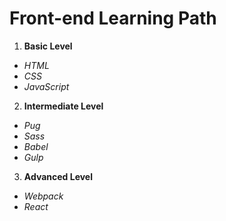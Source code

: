 # Front-end Learning Path
1. **Basic Level**
  * _HTML_
  * _CSS_
  * _JavaScript_
2. **Intermediate Level**
  * _Pug_
  * _Sass_
  * _Babel_
  * _Gulp_
3. __Advanced Level__
  * _Webpack_
  * _React_

